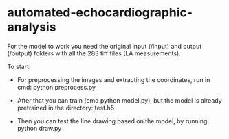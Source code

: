 # automated-echocardiographic-analysis

For the model to work you need the original input (/input) and output (/output) folders with all the 283 tiff files (LA measurements).

To start:

- For preprocessing the images and extracting the coordinates, run in cmd: python preprocess.py

- After that you can train (cmd python model.py), but the model is already pretrained in the directory: test.h5

- Then you can test the line drawing based on the model, by running: python draw.py

